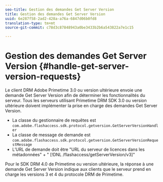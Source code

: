 ```yaml
---
seo-title: Gestion des demandes Get Server Version
title: Gestion des demandes Get Server Version
uuid: 6e287f58-2ad2-428a-a76a-6847d06b0fd8
translation-type: tm+mt
source-git-commit: c78d3c87848943a0be3433b2b6a543822a7e1c15

---
```



# Gestion des demandes Get Server Version {#handle-get-server-version-requests}

Le client DRM Adobe Primetime 3.0 ou version ultérieure envoie une demande Get Server Version afin de déterminer les fonctionnalités du serveur. Tous les serveurs utilisant Primetime DRM SDK 3.0 ou version ultérieure doivent implémenter la prise en charge des demandes Get Server Version.

* La classe du gestionnaire de requêtes est `com.adobe.flashaccess.sdk.protocol.getversion.GetServerVersionHandler`
* La classe de message de demande est `com.adobe.flashaccess.sdk.protocol.getversion.GetServerVersionRequestMessage`
* L’URL de demande doit être &quot;URL du serveur de licences dans les métadonnées&quot; + &quot; [!DNL /flashaccess/getServerVersion/v3]&quot;

Pour le SDK DRM 4.0 de Primetime ou version ultérieure, la réponse à une demande Get Server Version indique aux clients que le serveur prend en charge les versions 3 et 4 du protocole DRM de Primetime.
